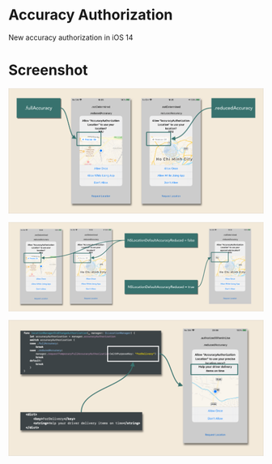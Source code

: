 # Accuracy Authorization
New accuracy authorization in iOS 14

# **Screenshot**
![screenshot](https://github.com/ryanisnhp/accuracy_authorization/blob/main/images/image_1.png?raw=true)

![screenshot](https://github.com/ryanisnhp/accuracy_authorization/blob/main/images/image_2.png?raw=true)

![screenshot](https://github.com/ryanisnhp/accuracy_authorization/blob/main/images/image_3.png?raw=true)

